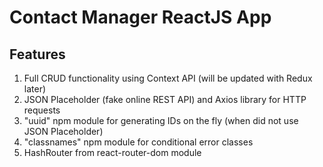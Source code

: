 # Contact Manager ReactJS App

## Features
1. Full CRUD functionality using Context API (will be updated with Redux later)
2. JSON Placeholder (fake online REST API) and Axios library for HTTP requests
3. "uuid" npm module for generating IDs on the fly (when did not use JSON Placeholder)
4. "classnames" npm module for conditional error classes
5. HashRouter from react-router-dom module
